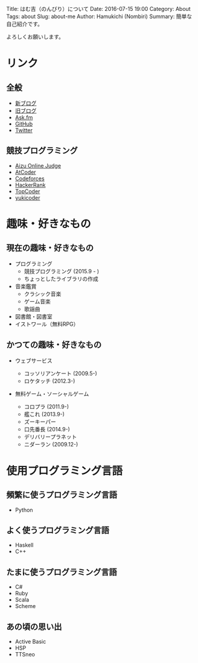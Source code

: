 Title: はむ吉（のんびり）について
Date: 2016-07-15 19:00
Category: About
Tags: about
Slug: about-me
Author: Hamukichi (Nombiri)
Summary: 簡単な自己紹介です。

よろしくお願いします。

# リンク

## 全般

* [新ブログ](http://hamukichi.hatenablog.jp/)
* [旧ブログ](http://blog.livedoor.jp/hamu_nbr/)
* [Ask.fm](http://ask.fm/hamukichi_nombiri)
* [GitHub](https://github.com/hamukichi)
* [Twitter](https://twitter.com/hamukichi_nbr)

## 競技プログラミング

*  [Aizu Online Judge](http://judge.u-aizu.ac.jp/onlinejudge/user.jsp?id=hamukichi)
*  [AtCoder](http://practice.contest.atcoder.jp/users/hamukichi)
*  [Codeforces](http://codeforces.com/profile/Hamukichi)
* [HackerRank](https://www.hackerrank.com/hamukichi_nbr)
* [TopCoder](https://www.topcoder.com/members/hamukichi_nbr/)
* [yukicoder](http://yukicoder.me/users/1143)

# 趣味・好きなもの

## 現在の趣味・好きなもの

* プログラミング
  * 競技プログラミング (2015.9 - )
  * ちょっとしたライブラリの作成
* 音楽鑑賞
  * クラシック音楽
  * ゲーム音楽
  * 歌謡曲
* 図書館・図書室
* イストワール（無料RPG）

## かつての趣味・好きなもの

* ウェブサービス
  * コッソリアンケート (2009.5-)
  * ロケタッチ (2012.3-)

* 無料ゲーム・ソーシャルゲーム
  * コロプラ (2011.9-)
  * 艦これ (2013.9-)
  * ズーキーパー
  * 口先番長 (2014.9-)
  * デリバリープラネット
  * ニダーラン (2009.12-)

# 使用プログラミング言語

## 頻繁に使うプログラミング言語

* Python

## よく使うプログラミング言語

* Haskell
* C++

## たまに使うプログラミング言語

* C#
* Ruby
* Scala
* Scheme

## あの頃の思い出

* Active Basic
* HSP
* TTSneo
